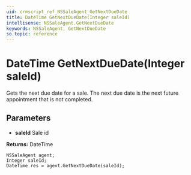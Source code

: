 ```yaml
---
uid: crmscript_ref_NSSaleAgent_GetNextDueDate
title: DateTime GetNextDueDate(Integer saleId)
intellisense: NSSaleAgent.GetNextDueDate
keywords: NSSaleAgent, GetNextDueDate
so.topic: reference
---
```


# DateTime GetNextDueDate(Integer saleId)

Gets the next due date for a sale. The next due date is the next future appointment that is not completed.

## Parameters

* **saleId** Sale id

**Returns:** DateTime

```crmscript
NSSaleAgent agent;
Integer saleId;
DateTime res = agent.GetNextDueDate(saleId);
```

